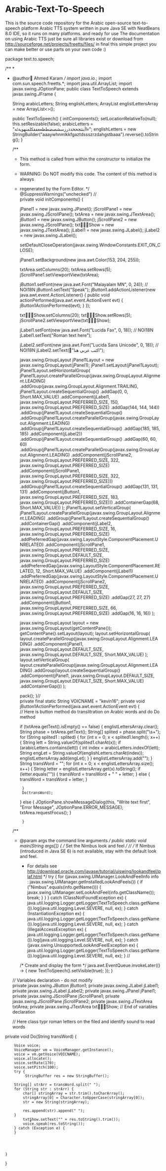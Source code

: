 # Arabic-Text-To-Speech
This is the source code repository for the Arabic open-source text-to-speech platform Arabic TTS system written in pure Java SE with NeatBeans 8.0 IDE, so it runs on many platforms. and ready for use The documentation on using Arabic TTS just be sure all libraries exist or download from http://sourceforge.net/projects/freetts/files/ in final this simple project you can make better or use parts on your own code :)


package text.to.speech;

/**
 *
 * @author ِAhmed Karam
 */
import java.io.*;
import com.sun.speech.freetts.*;
import java.util.ArrayList;
import javax.swing.JOptionPane;
public class TextToSpeech extends javax.swing.JFrame {

    String arabicLetters;
    String englishLetters;
    ArrayList<String> englistLettersArray = new ArrayList<>();
    
    public TextToSpeech() {
        initComponents();
        setLocationRelativeTo(null);
        this.setResizable(false);
        arabicLetters = "ءاأبتثجحخدذرزسشصضطظعغفقكلمنهويةئه";
        englishLetters = new StringBuilder("aaaywhnmlkkfgaztdssszrzdahgstbaaa").reverse().toString();
    }

    /**
     * This method is called from within the constructor to initialize the form.
     * WARNING: Do NOT modify this code. The content of this method is always
     * regenerated by the Form Editor.
     */
    @SuppressWarnings("unchecked")
    // <editor-fold defaultstate="collapsed" desc="Generated Code">                          
    private void initComponents() {

        jPanel1 = new javax.swing.JPanel();
        jScrollPane1 = new javax.swing.JScrollPane();
        txtArea = new javax.swing.JTextArea();
        jButton1 = new javax.swing.JButton();
        jScrollPane2 = new javax.swing.JScrollPane();
        txtٍٍٍShow = new javax.swing.JTextArea();
        jLabel1 = new javax.swing.JLabel();
        jLabel2 = new javax.swing.JLabel();

        setDefaultCloseOperation(javax.swing.WindowConstants.EXIT_ON_CLOSE);

        jPanel1.setBackground(new java.awt.Color(153, 204, 255));

        txtArea.setColumns(20);
        txtArea.setRows(5);
        jScrollPane1.setViewportView(txtArea);

        jButton1.setFont(new java.awt.Font("Malayalam MN", 0, 24)); // NOI18N
        jButton1.setText("Speak");
        jButton1.addActionListener(new java.awt.event.ActionListener() {
            public void actionPerformed(java.awt.event.ActionEvent evt) {
                jButton1ActionPerformed(evt);
            }
        });

        txtٍٍٍShow.setColumns(20);
        txtٍٍٍShow.setRows(5);
        jScrollPane2.setViewportView(txtٍٍٍShow);

        jLabel1.setFont(new java.awt.Font("Lucida Fax", 0, 18)); // NOI18N
        jLabel1.setText("Roman text here");

        jLabel2.setFont(new java.awt.Font("Lucida Sans Unicode", 0, 18)); // NOI18N
        jLabel2.setText("ِاكتب عربي هنا");

        javax.swing.GroupLayout jPanel1Layout = new javax.swing.GroupLayout(jPanel1);
        jPanel1.setLayout(jPanel1Layout);
        jPanel1Layout.setHorizontalGroup(
            jPanel1Layout.createParallelGroup(javax.swing.GroupLayout.Alignment.LEADING)
            .addGroup(javax.swing.GroupLayout.Alignment.TRAILING, jPanel1Layout.createSequentialGroup()
                .addGap(0, 0, Short.MAX_VALUE)
                .addComponent(jLabel1, javax.swing.GroupLayout.PREFERRED_SIZE, 150, javax.swing.GroupLayout.PREFERRED_SIZE)
                .addGap(144, 144, 144))
            .addGroup(jPanel1Layout.createSequentialGroup()
                .addGroup(jPanel1Layout.createParallelGroup(javax.swing.GroupLayout.Alignment.LEADING)
                    .addGroup(jPanel1Layout.createSequentialGroup()
                        .addGap(185, 185, 185)
                        .addComponent(jLabel2))
                    .addGroup(jPanel1Layout.createSequentialGroup()
                        .addGap(60, 60, 60)
                        .addGroup(jPanel1Layout.createParallelGroup(javax.swing.GroupLayout.Alignment.LEADING)
                            .addComponent(jScrollPane2, javax.swing.GroupLayout.PREFERRED_SIZE, 322, javax.swing.GroupLayout.PREFERRED_SIZE)
                            .addComponent(jScrollPane1, javax.swing.GroupLayout.PREFERRED_SIZE, 322, javax.swing.GroupLayout.PREFERRED_SIZE)))
                    .addGroup(jPanel1Layout.createSequentialGroup()
                        .addGap(131, 131, 131)
                        .addComponent(jButton1, javax.swing.GroupLayout.PREFERRED_SIZE, 183, javax.swing.GroupLayout.PREFERRED_SIZE)))
                .addContainerGap(68, Short.MAX_VALUE))
        );
        jPanel1Layout.setVerticalGroup(
            jPanel1Layout.createParallelGroup(javax.swing.GroupLayout.Alignment.LEADING)
            .addGroup(jPanel1Layout.createSequentialGroup()
                .addContainerGap()
                .addComponent(jLabel2, javax.swing.GroupLayout.PREFERRED_SIZE, 16, javax.swing.GroupLayout.PREFERRED_SIZE)
                .addPreferredGap(javax.swing.LayoutStyle.ComponentPlacement.UNRELATED)
                .addComponent(jScrollPane1, javax.swing.GroupLayout.PREFERRED_SIZE, javax.swing.GroupLayout.DEFAULT_SIZE, javax.swing.GroupLayout.PREFERRED_SIZE)
                .addPreferredGap(javax.swing.LayoutStyle.ComponentPlacement.RELATED, 12, Short.MAX_VALUE)
                .addComponent(jLabel1)
                .addPreferredGap(javax.swing.LayoutStyle.ComponentPlacement.UNRELATED)
                .addComponent(jScrollPane2, javax.swing.GroupLayout.PREFERRED_SIZE, javax.swing.GroupLayout.DEFAULT_SIZE, javax.swing.GroupLayout.PREFERRED_SIZE)
                .addGap(27, 27, 27)
                .addComponent(jButton1, javax.swing.GroupLayout.PREFERRED_SIZE, 66, javax.swing.GroupLayout.PREFERRED_SIZE)
                .addGap(16, 16, 16))
        );

        javax.swing.GroupLayout layout = new javax.swing.GroupLayout(getContentPane());
        getContentPane().setLayout(layout);
        layout.setHorizontalGroup(
            layout.createParallelGroup(javax.swing.GroupLayout.Alignment.LEADING)
            .addComponent(jPanel1, javax.swing.GroupLayout.DEFAULT_SIZE, javax.swing.GroupLayout.DEFAULT_SIZE, Short.MAX_VALUE)
        );
        layout.setVerticalGroup(
            layout.createParallelGroup(javax.swing.GroupLayout.Alignment.LEADING)
            .addGroup(layout.createSequentialGroup()
                .addComponent(jPanel1, javax.swing.GroupLayout.DEFAULT_SIZE, javax.swing.GroupLayout.DEFAULT_SIZE, Short.MAX_VALUE)
                .addContainerGap())
        );

        pack();
    }// </editor-fold>                        
    private final static String VOICNAME = "kevin16"; 
    private void jButton1ActionPerformed(java.awt.event.ActionEvent evt) {                                         
       // Here is button method do translitration on Arabic words and do Do method
        
        if (txtArea.getText().isEmpty() == false) {
            englistLettersArray.clear();
            String phase = txtArea.getText();
            String[] splited = phase.split("\\s+");
            for (String splited1 : splited) {
                for (int x = 0; x < splited1.length(); x++) {
                    String lett = String.valueOf(splited1.charAt(x));
                    if (arabicLetters.contains(lett)) {
                        int index = arabicLetters.indexOf(lett);
                        String engLet = String.valueOf(englishLetters.charAt(index));
                        englistLettersArray.add(engLet);
                    }
                }
                englistLettersArray.add("");
            }
            String transWord = "";
            for (int x = 0; x < englistLettersArray.size(); x++) {
                String letter = englistLettersArray.get(x).toString();
                if (letter.equals("")) {
                    transWord = transWord + " " + letter;
                } else {
                    transWord = transWord + letter;
                }

            }
            Do(transWord);
        } else {
            JOptionPane.showMessageDialog(this, "Write text first", "Error Message", JOptionPane.ERROR_MESSAGE);
            txtArea.requestFocus();
        }
      
        
            }                                        
    
    /**
     * @param args the command line arguments
     */
    public static void main(String args[]) {
        /* Set the Nimbus look and feel */
        //<editor-fold defaultstate="collapsed" desc=" Look and feel setting code (optional) ">
        /* If Nimbus (introduced in Java SE 6) is not available, stay with the default look and feel.
         * For details see http://download.oracle.com/javase/tutorial/uiswing/lookandfeel/plaf.html 
         */
        try {
            for (javax.swing.UIManager.LookAndFeelInfo info : javax.swing.UIManager.getInstalledLookAndFeels()) {
                if ("Nimbus".equals(info.getName())) {
                    javax.swing.UIManager.setLookAndFeel(info.getClassName());
                    break;
                }
            }
        } catch (ClassNotFoundException ex) {
            java.util.logging.Logger.getLogger(TextToSpeech.class.getName()).log(java.util.logging.Level.SEVERE, null, ex);
        } catch (InstantiationException ex) {
            java.util.logging.Logger.getLogger(TextToSpeech.class.getName()).log(java.util.logging.Level.SEVERE, null, ex);
        } catch (IllegalAccessException ex) {
            java.util.logging.Logger.getLogger(TextToSpeech.class.getName()).log(java.util.logging.Level.SEVERE, null, ex);
        } catch (javax.swing.UnsupportedLookAndFeelException ex) {
            java.util.logging.Logger.getLogger(TextToSpeech.class.getName()).log(java.util.logging.Level.SEVERE, null, ex);
        }
        //</editor-fold>

        /* Create and display the form */
        java.awt.EventQueue.invokeLater(() -> {
            new TextToSpeech().setVisible(true);
        });
    }

    // Variables declaration - do not modify                     
    private javax.swing.JButton jButton1;
    private javax.swing.JLabel jLabel1;
    private javax.swing.JLabel jLabel2;
    private javax.swing.JPanel jPanel1;
    private javax.swing.JScrollPane jScrollPane1;
    private javax.swing.JScrollPane jScrollPane2;
    private javax.swing.JTextArea txtArea;
    private javax.swing.JTextArea txtٍٍٍShow;
    // End of variables declaration                   

    // Here class typr roman letters on the filed and identify sound to read words
    
private void Do(String transWord) {
       
    
        Voice voice;
        VoiceManager vm = VoiceManager.getInstance();
        voice = vm.getVoice(VOICNAME);
        voice.allocate();
        voice.setRate(170);
        voice.setPitch(100);
        try {
             StringBuffer res = new StringBuffer();

        String[] strArr = transWord.split(" ");
        for (String str : strArr) {
            char[] stringArray = str.trim().toCharArray();
            stringArray[0] = Character.toUpperCase(stringArray[0]);
            str = new String(stringArray);

            res.append(str).append(" ");
        }
            txtٍٍٍShow.setText("" + res.toString().trim());
            voice.speak(res.toString());
        } catch (Exception e) {
        }
    
    
    
   
    }

}
